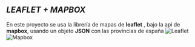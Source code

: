 ## *LEAFLET + MAPBOX*
En este proyecto se usa la librería de mapas de **leaflet** , bajo la api de **mapbox**, usando un objeto **JSON** con las provincias de españa
![Leaflet](https://leafletjs.com/docs/images/logo.png  )
![Mapbox](https://upload.wikimedia.org/wikipedia/commons/thumb/1/1f/Mapbox_logo_2019.svg/1280px-Mapbox_logo_2019.svg.png  )
  
 